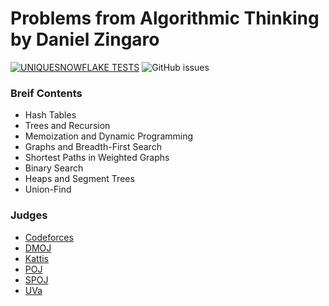 # Problems from Algorithmic Thinking by Daniel Zingaro

[![UNIQUESNOWFLAKE TESTS](https://github.com/Zoibderg/Algorithmic-Thinking/actions/workflows/PEPchk&tests.yml/badge.svg)](https://github.com/Zoibderg/Algorithmic-Thinking/actions/workflows/PEPchk&tests.yml)
![GitHub issues](https://img.shields.io/github/issues/Zoibderg/Algorithmic-Thinking?color=red&label=ISSUES)

### Breif Contents
- Hash Tables
- Trees and Recursion
- Memoization and Dynamic Programming
- Graphs and Breadth-First Search
- Shortest Paths in Weighted Graphs
- Binary Search
- Heaps and Segment Trees
- Union-Find

### Judges
- [Codeforces](codeforces.com)
- [DMOJ](dmoj.ca)
- [Kattis](open.kattis.com)
- [POJ](poj.org)
- [SPOJ](spoj.org)
- [UVa](uva.onlinejudge.org)